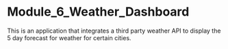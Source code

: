 # Module_6_Weather_Dashboard
This is an application that integrates a third party weather API to display the 5 day forecast for weather for certain cities. 
